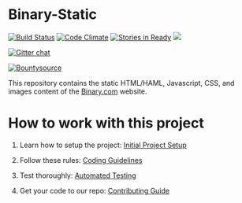 Binary-Static
=============

[![Build Status](https://travis-ci.org/binary-com/binary-static.svg?branch=master)](https://travis-ci.org/binary-com/binary-static)
[![Code Climate](https://codeclimate.com/github/binary-com/binary-static.png)](https://codeclimate.com/github/binary-com/binary-static)
[![Stories in Ready](https://badge.waffle.io/binary-com/binary-static.svg?label=ready&title=Ready)](http://waffle.io/binary-com/binary-static)
![](https://reposs.herokuapp.com/?path=binary-com/binary-static) 

[![Gitter chat](https://badges.gitter.im/binary-com/binary-static.png)](https://gitter.im/binary-com/binary-static)

[![Bountysource](https://www.bountysource.com/badge/issue?issue_id=3774909)](https://www.bountysource.com/issues/3774909-simple-webserver?utm_source=3774909&utm_medium=shield&utm_campaign=ISSUE_BADGE)

This repository contains the static HTML/HAML, Javascript, CSS, and images content of the [Binary.com](http://www.binary.com) website.

How to work with this project
=============================

1. Learn how to setup the project:
[Initial Project Setup](https://github.com/binary-com/binary-static/wiki/Initial-Project-Setup)

2. Follow these rules:
[Coding Guidelines](https://github.com/binary-com/binary-static/wiki/Coding-Guidelines)

3. Test thoroughly:
[Automated Testing](https://github.com/binary-com/binary-static/wiki/Automated-Testing)

4. Get your code to our repo:
[Contributing Guide](https://github.com/binary-com/binary-static/wiki/Contributing-Guide)
